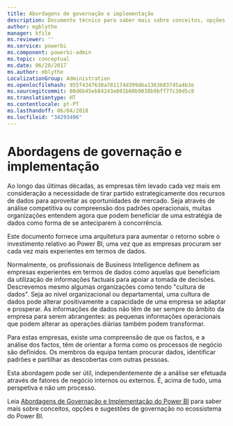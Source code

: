 ```yaml
---
title: Abordagens de governação e implementação
description: Documento técnico para saber mais sobre conceitos, opções e sugestões de governação no ecossistema do Power BI.
author: mgblythe
manager: kfile
ms.reviewer: ''
ms.service: powerbi
ms.component: powerbi-admin
ms.topic: conceptual
ms.date: 06/28/2017
ms.author: mblythe
LocalizationGroup: Administration
ms.openlocfilehash: 955f4347630a781174d399d6a1363683745a4b3e
ms.sourcegitcommit: 80d6b45eb84243e801b60b9038b9bff77c30d5c8
ms.translationtype: HT
ms.contentlocale: pt-PT
ms.lasthandoff: 06/04/2018
ms.locfileid: "34293496"
---
```

# <a name="governance-and-deployment-approaches"></a>Abordagens de governação e implementação
Ao longo das últimas décadas, as empresas têm levado cada vez mais em consideração a necessidade de tirar partido estrategicamente dos recursos de dados para aproveitar as oportunidades de mercado. Seja através de análise competitiva ou compreensão dos padrões operacionais, muitas organizações entendem agora que podem beneficiar de uma estratégia de dados como forma de se anteciparem à concorrência.  

Este documento fornece uma arquitetura para aumentar o retorno sobre o investimento relativo ao Power BI, uma vez que as empresas procuram ser cada vez mais experientes em termos de dados.

Normalmente, os profissionais de Business Intelligence definem as empresas experientes em termos de dados como aquelas que beneficiam da utilização de informações factuais para apoiar a tomada de decisões.  Descrevemos mesmo algumas organizações como tendo "cultura de dados".
Seja ao nível organizacional ou departamental, uma cultura de dados pode alterar positivamente a capacidade de uma empresa se adaptar e prosperar.  As informações de dados não têm de ser sempre do âmbito da empresa para serem abrangentes: as pequenas informações operacionais que podem alterar as operações diárias também podem transformar.

Para estas empresas, existe uma compreensão de que os factos, e a análise dos factos, têm de orientar a forma como os processos de negócio são definidos. Os membros da equipa tentam procurar dados, identificar padrões e partilhar as descobertas com outras pessoas. 

Esta abordagem pode ser útil, independentemente de a análise ser efetuada através de fatores de negócio internos ou externos. É, acima de tudo, uma perspetiva e não um processo.

Leia [Abordagens de Governação e Implementação do Power BI](http://go.microsoft.com/fwlink/?LinkId=785915&clcid=0x409) para saber mais sobre conceitos, opções e sugestões de governação no ecossistema do Power BI.

